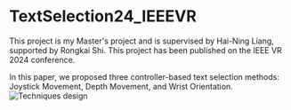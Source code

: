 # TextSelection24_IEEEVR
This project is my Master's project and is supervised by Hai-Ning Liang, supported by Rongkai Shi.
This project has been published on the IEEE VR 2024 conference. 

In this paper, we proposed three controller-based text selection methods: Joystick Movement, Depth Movement, and Wrist Orientation. ![Techniques design](assets/Techniquesdesign.png)

